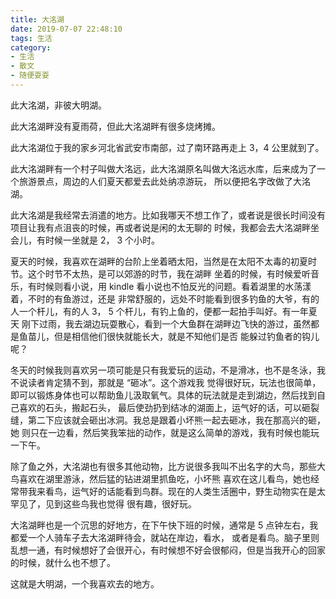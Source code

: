 ```yaml
---
title: 大洺湖
date: 2019-07-07 22:48:10
tags: 生活
category: 
- 生活
- 散文
- 随便耍耍
---
```


此大洺湖，非彼大明湖。

此大洺湖畔没有夏雨荷，但此大洺湖畔有很多烧烤摊。

此大洺湖位于我的家乡河北省武安市南部，过了南环路再走上 3，4 公里就到了。

此大洺湖畔有一个村子叫做大洺远，此大洺湖原名叫做大洺远水库，后来成为了一个旅游景点，周边的人们夏天都爱去此处纳凉游玩，
所以便把名字改做了大洺湖。

此大洺湖是我经常去消遣的地方。比如我哪天不想工作了，或者说是很长时间没有项目让我有点沮丧的时候，再或者说是闲的太无聊的
时候，我都会去大洺湖畔坐会儿，有时候一坐就是 2， 3 个小时。

夏天的时候，我喜欢在湖畔的台阶上坐着晒太阳，当然是在太阳不太毒的初夏时节。这个时节不太热，是可以郊游的时节，我在湖畔
坐着的时候，有时候爱听音乐，有时候则看小说，用 kindle 看小说也不怕反光的问题。看着湖里的水荡漾着，不时的有鱼游过，还是
非常舒服的，远处不时能看到很多钓鱼的大爷，有的人一个杆儿，有的人 3， 5 个杆儿，有钓上鱼的，便都一起拍手叫好。有一年夏天
刚下过雨，我去湖边玩耍散心，看到一个大鱼群在湖畔边飞快的游过，虽然都是鱼苗儿，但是相信他们很快就能长大，就是不知他们是否
能躲过钓鱼者的钩儿呢？

冬天的时候我则喜欢另一项可能是只有我爱玩的运动，不是滑冰，也不是冬泳，我不说读者肯定猜不到，那就是 “砸冰”。这个游戏我
觉得很好玩，玩法也很简单，即可以锻炼身体也可以帮助鱼儿汲取氧气。具体的玩法就是走到湖边，然后找到自己喜欢的石头，搬起石头，
最后使劲扔到结冰的湖面上，运气好的话，可以砸裂缝，第二下应该就会砸出冰洞。我总是跟着小坏熊一起去砸冰，我在那高兴的砸，她
则只在一边看，然后笑我笨拙的动作，就是这么简单的游戏，我有时候也能玩一下午。

除了鱼之外，大洺湖也有很多其他动物，比方说很多我叫不出名字的大鸟，那些大鸟喜欢在湖里游泳，然后猛的钻进湖里抓鱼吃，小坏熊
喜欢在这儿看鸟，她也经常带我来看鸟，运气好的话能看到鸟群。现在的人类生活圈中，野生动物实在是太罕见了，见到这些鸟我也觉得
很有趣，很好玩。

大洺湖畔也是一个沉思的好地方，在下午快下班的时候，通常是 5 点钟左右，我都爱一个人骑车子去大洺湖畔待会，就站在岸边，看水，
或者是看鸟。脑子里则乱想一通，有时候想好了会很开心，有时候想不好会很郁闷，但是当我开心的回家的时候，就什么也不想了。

这就是大明湖，一个我喜欢去的地方。